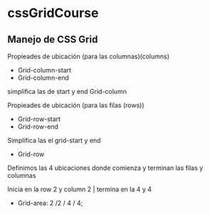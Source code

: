 # cssGridCourse
## Manejo de CSS Grid
Propieades de ubicación (para las columnas)(columns)

* Grid-column-start
* Grid-column-end

simplifica las de start y end
Grid-column

Propieades de ubicación (para las filas (rows))

* Grid-row-start
* Grid-row-end

Simplifica las el grid-start y end

* Grid-row

Definimos las 4 ubicaciones donde comienza y terminan las filas y columnas

Inicia en la row 2 y column 2 | termina en la 4 y 4

* Grid-area: 2 /2 / 4 / 4;
